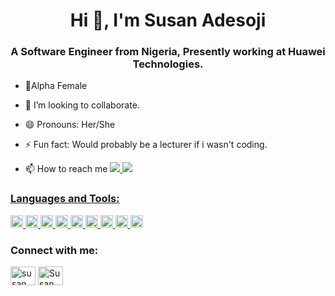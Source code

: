 <h1 align="center">Hi 👋, I'm Susan Adesoji</h1>
<h3 align="center">A Software Engineer from Nigeria, Presently working at Huawei Technologies.</h3>

- 🌱Alpha Female
- 👯 I’m looking to collaborate. 
- 😄 Pronouns: Her/She
- ⚡ Fun fact: Would probably be a lecturer if i wasn't coding.

- 📫 How to reach me **<a href="mailto:susanadesoji2@gmail.com">
  <img src="https://img.shields.io/badge/email me-%23D14836.svg?&style=for-the-badge&logo=gmail&logoColor=white" />** <a href="http://wa.me/09060656810?text=Hi Susan!">
  <img src="https://img.shields.io/badge/whatsapp-%34B7F1.svg?&style=for-the-badge&logo=whatsapp&logoColor=white" />


<h3 align="left">Languages and Tools:</h3>
<p align="left"> <a href="https://www.python.org/" target="_blank"> <img src="https://www.vectorlogo.zone/logos/python/python-icon.svg" alt="python" width="20" height="20"/> </a> <a href="https://www.sqlite.org/index.html" target="_blank"> <img src="https://www.vectorlogo.zone/logos/sqlite/sqlite-icon.svg" alt="Sql" width="20" height="20"/> </a> <a href="https://flask.palletsprojects.com/en/1.1.x/quickstart/#debug-mode" target="_blank"> <img src="https://www.vectorlogo.zone/logos/pocoo_flask/pocoo_flask-icon.svg" alt="css3" width="20" height="20"/> </a> <a href="https://aws.amazon.com/console/" target="_blank"> <img src="https://www.vectorlogo.zone/logos/amazon_aws/amazon_aws-icon.svg" alt="AWS" width="20" height="20"/> </a> <a href="https://www.jenkins.io/" target="_blank"> <img src="https://www.vectorlogo.zone/logos/jenkins/jenkins-icon.svg" alt="Jekins" width="20" height="20"/> </a> <a href="https://auth0.com/docs/api/authentication#authorize-application" target="_blank"> <img src="https://www.vectorlogo.zone/logos/auth0/auth0-icon.svg" alt="auth0" width="20" height="20"/> </a>  <a href="https://www.javascript.com/" target="_blank"> <img src="https://www.vectorlogo.zone/logos/javascript/javascript-icon.svg" alt="javascript" width="20" height="20"/> </a> <a href="https://www.docker.com/" target="_blank"> <img src="https://www.vectorlogo.zone/logos/docker/docker-icon.svg" alt="Docker" width="20" height="20"/> </a> <a href="https://postman.com" target="_blank"> <img src="https://www.vectorlogo.zone/logos/getpostman/getpostman-icon.svg" alt="postman" width="20" height="20"/> </a> </p>

<h3 align="left">Connect with me:</h3>
<p align="left">
<a href="https://twitter.com/SuzanRoyals" target="blank"><img align="center" src="https://raw.githubusercontent.com/rahuldkjain/github-profile-readme-generator/master/src/images/icons/Social/twitter.svg" alt="susan" height="30" width="40" /></a>
<a href="https://www.linkedin.com/in/adesojisusan/" target="blank"><img align="center" src="https://raw.githubusercontent.com/rahuldkjain/github-profile-readme-generator/master/src/images/icons/Social/linked-in-alt.svg" alt="Susan" height="30" width="40" /></a>
</p>
<!--
Here are some ideas to get you started:

- 🔭 I’m currently working on ...
- 🌱 I’m currently learning ...
- 👯 I’m looking to collaborate on ...
- 🤔 I’m looking for help with ...
- 💬 Ask me about ...
- 📫 How to reach me: ...
- 😄 Pronouns: ...
- ⚡ Fun fact: ...
-->
